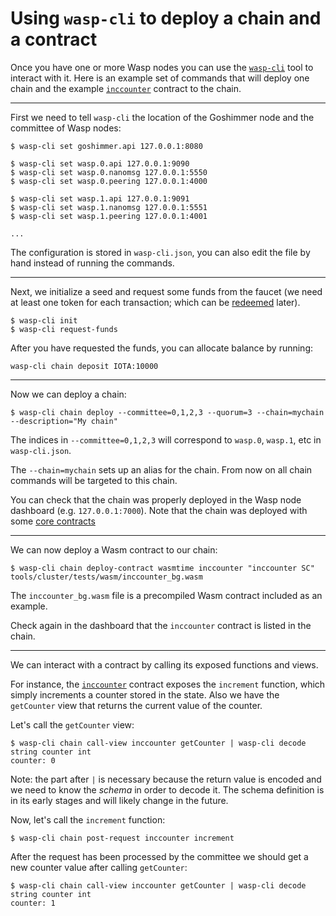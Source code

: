 # Using `wasp-cli` to deploy a chain and a contract

Once you have one or more Wasp nodes you can use the
[`wasp-cli`](https://github.com/iotaledger/wasp/tree/master/tools/wasp-cli) tool to interact with it.  Here is
an example set of commands that will deploy one chain and the example
[`inccounter`](https://github.com/iotaledger/wasp/tree/master/contracts/rust/inccounter/src)
contract to the chain.

---

First we need to tell `wasp-cli` the location of the Goshimmer node and the
committee of Wasp nodes:

```
$ wasp-cli set goshimmer.api 127.0.0.1:8080

$ wasp-cli set wasp.0.api 127.0.0.1:9090
$ wasp-cli set wasp.0.nanomsg 127.0.0.1:5550
$ wasp-cli set wasp.0.peering 127.0.0.1:4000

$ wasp-cli set wasp.1.api 127.0.0.1:9091
$ wasp-cli set wasp.1.nanomsg 127.0.0.1:5551
$ wasp-cli set wasp.1.peering 127.0.0.1:4001

...
```

The configuration is stored in `wasp-cli.json`, you can also edit the file by hand
instead of running the commands.

---

Next, we initialize a seed and request some funds from the faucet (we need at
least one token for each transaction; which can be [redeemed](./accounts.md) later).

```
$ wasp-cli init
$ wasp-cli request-funds
```

After you have requested the funds, you can allocate balance by running:

```shell
wasp-cli chain deposit IOTA:10000
```
---

Now we can deploy a chain:

```
$ wasp-cli chain deploy --committee=0,1,2,3 --quorum=3 --chain=mychain --description="My chain"
```

The indices in `--committee=0,1,2,3` will correspond to `wasp.0`, `wasp.1`,
etc in `wasp-cli.json`.

The `--chain=mychain` sets up an alias for the chain. From now on all chain
commands will be targeted to this chain.

You can check that the chain was properly deployed in the Wasp node dashboard
(e.g. `127.0.0.1:7000`). Note that the chain was deployed with some [core contracts](../guide/core_concepts/core_contracts/overview.md)

---

We can now deploy a Wasm contract to our chain:

```
$ wasp-cli chain deploy-contract wasmtime inccounter "inccounter SC" tools/cluster/tests/wasm/inccounter_bg.wasm
```

The `inccounter_bg.wasm` file is a precompiled Wasm contract included as an
example.

Check again in the dashboard that the `inccounter` contract is listed in the chain.

---

We can interact with a contract by calling its exposed functions and views.

For instance, the
[`inccounter`](https://github.com/iotaledger/wasp/tree/master/contracts/rust/inccounter/src)
contract exposes the `increment` function, which simply increments a counter
stored in the state. Also we have the `getCounter` view that returns the
current value of the counter.

Let's call the `getCounter` view:

```
$ wasp-cli chain call-view inccounter getCounter | wasp-cli decode string counter int
counter: 0
```

Note: the part after `|` is necessary because the return value is encoded and
we need to know the _schema_ in order to decode it. The schema definition is in
its early stages and will likely change in the future.

Now, let's call the `increment` function:

```
$ wasp-cli chain post-request inccounter increment
```

After the request has been processed by the committee we should get a new
counter value after calling `getCounter`:

```
$ wasp-cli chain call-view inccounter getCounter | wasp-cli decode string counter int
counter: 1
```
